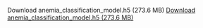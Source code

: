 Download anemia_classification_model.h5 (273.6 MB)
[Download anemia_classification_model.h5 (273.6 MB)](https://drive.google.com/file/d/14SWnczT3aMRRpkdezk7uO0vDOEttT159/view?usp=drive_link)
